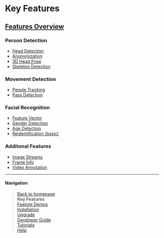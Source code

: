 # Key Features

## [Features Overview](feat_overview.md)
### Person Detection
  - [Head Detection](detect_person/feat_head_det.md)
  - [Anonymization](detect_person/feat_anonym.md)
  - [3D Head Pose](detect_person/feat_head_pose.md)
  - [Skeleton Detection](detect_person/feat_skeleton.md)
### Movement Detection
  - [People Tracking](detect_movement/feat_track.md)
  - [Pass Detection](detect_movement/feat_pass_det.md)
### Facial Recognition
  - [Feature Vector](face_prop/feat_feature_vector.md)
  - [Gender Detection](face_prop/feat_gender.md)
  - [Age Detection](face_prop/feat_age.md)
  - [Reidentification (basic)](face_prop/feat_reid.md)
### Additonal Features
  - [Image Streams](other/feat_show_image.md)
  - [Frame Info](other/feat_frame_info.md)
  - [Video Annotation](other/feat_video_annotation.md)

___

#### Navigation

> [Back to homepage](../../README.md)  
> **Key Features**  
> [Feature Demos](../demo/README.md)  
> [Installation](../install/README.md)  
> [Upgrade](../upgrade/README.md)  
> [Developer Guide](../dev/README.md)  
> [Tutorials](../tutorials/README.md)  
> [Help](../help/README.md)  
